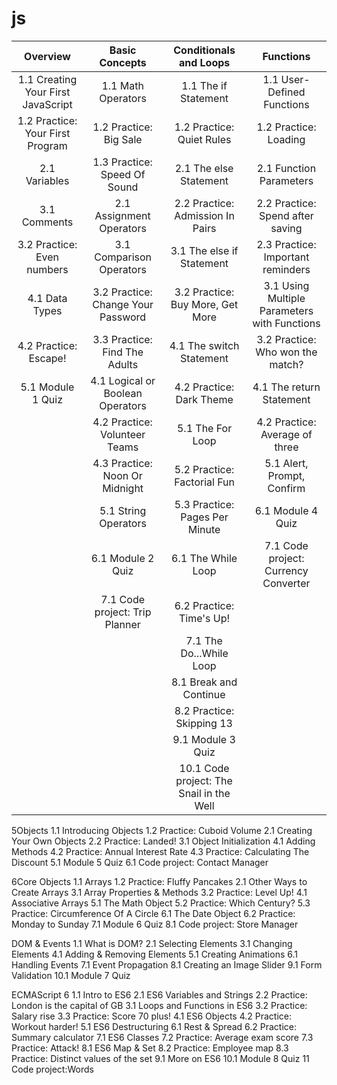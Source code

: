 # js


| Overview                          |   Basic Concepts | Conditionals and Loops | Functions                     |
| :--------------------------------:|:----------------:|:----------------------:|:-----------------------------:|
| 1.1 Creating Your First JavaScript|1.1 Math Operators|1.1 The if Statement    |  1.1 User-Defined Functions   |
| 1.2 Practice: Your First Program  |1.2 Practice: Big Sale|1.2 Practice: Quiet Rules| 1.2 Practice: Loading  |
| 2.1 Variables                     |1.3 Practice: Speed Of Sound|2.1 The else Statement| 2.1 Function Parameters  |
| 3.1 Comments                      |2.1 Assignment Operators|2.2 Practice: Admission In Pairs|  2.2 Practice: Spend after saving|
| 3.2 Practice: Even numbers        |3.1 Comparison Operators|3.1 The else if Statement| 2.3 Practice: Important reminders  |
| 4.1 Data Types                    |3.2 Practice: Change Your Password|3.2 Practice: Buy More, Get More| 3.1 Using Multiple Parameters with Functions  |
| 4.2 Practice: Escape!             |3.3 Practice: Find The Adults|4.1 The switch Statement|  3.2 Practice: Who won the match? |
| 5.1 Module 1 Quiz                 |4.1 Logical or Boolean Operators|4.2 Practice: Dark Theme|  4.1 The return Statement |
|                                   |4.2 Practice: Volunteer Teams|5.1 The For Loop| 4.2 Practice: Average of three  |
|                                   |4.3 Practice: Noon Or Midnight|5.2 Practice: Factorial Fun| 5.1 Alert, Prompt, Confirm  |
|                                   |5.1 String Operators|5.3 Practice: Pages Per Minute| 6.1 Module 4 Quiz  |
|                                   |6.1 Module 2 Quiz|6.1 The While Loop|  7.1 Code project: Currency Converter |
|                                   |7.1 Code project: Trip Planner|6.2 Practice: Time's Up!|   |
|                                   |           |  7.1 The Do...While Loop     |   |
|                                   |           |  8.1 Break and Continue      |   |
|                                   |           |  8.2 Practice: Skipping 13   |   |
|                                   |           |  9.1 Module 3 Quiz           |   |
|                                   |           |  10.1 Code project: The Snail in the Well  |   |








5Objects
1.1 Introducing Objects
1.2 Practice: Cuboid Volume
2.1 Creating Your Own Objects
2.2 Practice: Landed!
3.1 Object Initialization
4.1 Adding Methods
4.2 Practice: Annual Interest Rate
4.3 Practice: Calculating The Discount
5.1 Module 5 Quiz
6.1 Code project: Contact Manager

6Core Objects
1.1 Arrays
1.2 Practice: Fluffy Pancakes
2.1 Other Ways to Create Arrays
3.1 Array Properties & Methods
3.2 Practice: Level Up!
4.1 Associative Arrays
5.1 The Math Object
5.2 Practice: Which Century?
5.3 Practice: Circumference Of A Circle
6.1 The Date Object
6.2 Practice: Monday to Sunday
7.1 Module 6 Quiz
8.1 Code project: Store Manager

DOM & Events
1.1 What is DOM?
2.1 Selecting Elements
3.1 Changing Elements
4.1 Adding & Removing Elements
5.1 Creating Animations
6.1 Handling Events
7.1 Event Propagation
8.1 Creating an Image Slider
9.1 Form Validation
10.1 Module 7 Quiz

ECMAScript 6
1.1 Intro to ES6
2.1 ES6 Variables and Strings
2.2 Practice: London is the capital of GB
3.1 Loops and Functions in ES6
3.2 Practice: Salary rise
3.3 Practice: Score 70 plus!
4.1 ES6 Objects
4.2 Practice: Workout harder!
 5.1 ES6 Destructuring
6.1 Rest & Spread
6.2 Practice: Summary calculator
7.1 ES6 Classes
7.2 Practice: Average exam score
7.3 Practice: Attack!
8.1 ES6 Map & Set
8.2 Practice: Employee map
8.3 Practice: Distinct values of the set
9.1 More on ES6
10.1 Module 8 Quiz
11 Code project:Words
